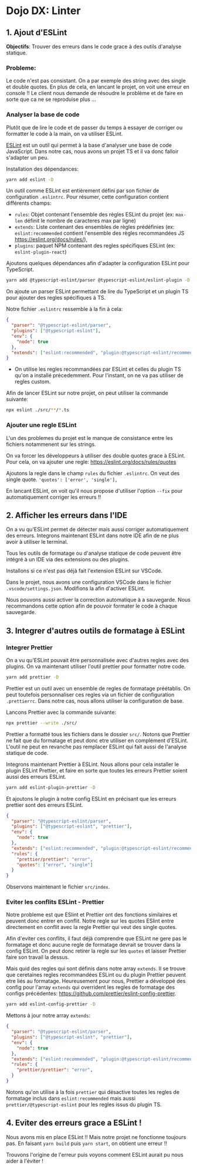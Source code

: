 # Dojo DX: Linter

## 1. Ajout d'ESLint

**Objectifs**: Trouver des erreurs dans le code grace à des outils d'analyse statique.

### Probleme:

Le code n'est pas consistant. On a par exemple des string avec des single et double quotes.
En plus de cela, en lancant le projet, on voit une erreur en console !!
Le client nous demande de résoudre le problème et de faire en sorte que ca ne se reproduise plus ...

### Analyser la base de code

Plutôt que de lire le code et de passer du temps à essayer de corriger ou formatter le code à la main, on va utiliser ESLint.

[ESLint](https://eslint.org/) est un outil qui permet à la base d'analyser une base de code JavaScript. Dans notre cas, nous avons un projet TS et il va donc falloir s'adapter un peu.

Installation des dépendances:

```bash
yarn add eslint -D
```

Un outil comme ESLint est entièrement défini par son fichier de configuration `.eslintrc`. Pour résumer, cette configuration contient différents champs:

- `rules`: Objet contenant l'ensemble des règles ESLint du projet (ex: `max-len` définit le nombre de caracteres max par ligne)
- `extends`: Liste contenant des ensembles de règles prédéfinies (ex: `eslint:recommended` contient l'ensemble des règles recommandées JS https://eslint.org/docs/rules/),
- `plugins`: paquet NPM contenant des regles spécifiques ESLint (ex: `eslint-plugin-react`)

Ajoutons quelques dépendances afin d'adapter la configuration ESLint pour TypeScript.

```bash
yarn add @typescript-eslint/parser @typescript-eslint/eslint-plugin -D
```

On ajoute un parser ESLint permettant de lire du TypeScript et un plugin TS pour ajouter des regles spécifiques à TS.

Notre fichier `.eslintrc` ressemble à la fin à cela:

```JSON
{
  "parser": "@typescript-eslint/parser",
  "plugins": ["@typescript-eslint"],
  "env": {
    "node": true
  },
  "extends": ["eslint:recommended", "plugin:@typescript-eslint/recommended"]
}
```

- On utilise les regles recommandées par ESLint et celles du plugin TS qu'on a installé précedemment. Pour l'instant, on ne va pas utiliser de regles custom.

Afin de lancer ESLint sur notre projet, on peut utiliser la commande suivante:

```bash
npx eslint ./src/**/*.ts
```

### Ajouter une regle ESLint

L'un des problemes du projet est le manque de consistance entre les fichiers notammenent sur les strings.

On va forcer les développeurs à utiliser des double quotes grace à ESLint. Pour cela, on va ajouter une regle: https://eslint.org/docs/rules/quotes

Ajoutons la regle dans le champ `rules` du fichier `.eslintrc`. On veut des single quote. `'quotes': ['error', 'single'],`

En lancant ESLint, on voit qu'il nous propose d'utiliser l'option `--fix` pour automatiquement corriger les erreurs !!

## 2. Afficher les erreurs dans l'IDE

On a vu qu'ESLint permet de détecter mais aussi corriger automatiquement des erreurs. Integrons maintenant ESLint dans notre IDE afin de ne plus avoir à utiliser le terminal.

Tous les outils de formatage ou d'analyse statique de code peuvent être intégré à un IDE via des extensions ou des plugins.

Installons si ce n'est pas déjà fait l'extension ESLint sur VSCode.

Dans le projet, nous avons une configuration VSCode dans le fichier `.vscode/settings.json`. Modifions la afin d'activer ESLint.

Nous pouvons aussi activer la correction automatique à a sauvegarde. Nous recommandons cette option afin de pouvoir formater le code à chaque sauvegarde.

## 3. Integrer d'autres outils de formatage à ESLint

### Integrer Prettier

On a vu qu'ESLint pouvait être personnalisée avec d'autres regles avec des plugins. On va maintenant utiliser l'outil prettier pour formatter notre code.

```bash
yarn add prettier -D
```

Prettier est un outil avec un ensemble de regles de formatage préétablis. On peut toutefois personnaliser ces regles via un fichier de configuration `.prettierrc`. Dans notre cas, nous allons utiliser la configuration de base.

Lancons Prettier avec la commande suivante:

```bash
npx prettier --write ./src/
```

Prettier a formatté tous les fichiers dans le dossier `src/`. Notons que Prettier ne fait que du formatage et peut donc etre utiliser en complément d'ESLint. L'outil ne peut en revanche pas remplacer ESLint qui fait aussi de l'analyse statique de code.

Integrons maintenant Prettier à ESLint. Nous allons pour cela installer le plugin ESLint Prettier, et faire en sorte que toutes les erreurs Prettier soient aussi des erreurs ESLint.

```bash
yarn add eslint-plugin-prettier -D
```

Et ajoutons le plugin à notre config ESLint en précisant que les erreurs prettier sont des erreurs ESLint.

```JSON
{
  "parser": "@typescript-eslint/parser",
  "plugins": ["@typescript-eslint", "prettier"],
  "env": {
    "node": true
  },
  "extends": ["eslint:recommended", "plugin:@typescript-eslint/recommended"],
  "rules": {
    "prettier/prettier": "error",
    "quotes": ["error", "single"]
  }
}
```

Observons maintenant le fichier `src/index`.

### Eviter les conflits ESLint - Prettier

Notre probleme est que ESlint et Prettier ont des fonctions similaires et peuvent donc entrer en conflit. Notre regle sur les quotes ESlint entre directement en conflit avec la regle Prettier qui veut des single quotes.

Afin d'eviter ces conflits, il faut déjà comprendre que ESLint ne gere pas le formatage et donc aucune regle de formatage devrait se trouver dans la config ESLint. On peut donc retirer la regle sur les `quotes` et laisser Prettier faire son travail la dessus.

Mais quid des regles qui sont définis dans notre array `extends`. Il se trouve que ceretaines regles recommandées ESLint ou du plugin Prettier peuvent etre liés au formatage. Heureusement pour nous, Prettier a développé des config pour l'array `extends` qui overrident les regles de formatage des configs précédentes: https://github.com/prettier/eslint-config-prettier.

```bash
yarn add eslint-config-prettier -D
```

Mettons à jour notre array `extends`:

```JSON
{
  "parser": "@typescript-eslint/parser",
  "plugins": ["@typescript-eslint", "prettier"],
  "env": {
    "node": true
  },
  "extends": ["eslint:recommended", "plugin:@typescript-eslint/recommended", "prettier", "prettier/@typescript-eslint"],
  "rules": {
    "prettier/prettier": "error",
  }
}

```

Notons qu'on utilise à la fois `prettier` qui désactive toutes les regles de formatage inclus dans `eslint:recommended` mais aussi `prettier/@typescript-eslint` pour les regles issus du plugin TS.


## 4. Eviter des erreurs grace a ESLint !

Nous avons mis en place ESLint !! Mais notre projet ne fonctionne toujours pas. En faisant `yarn build` puis `yarn start`, on obtient une erreur !!

Trouvons l'origine de l'erreur puis voyons comment ESLint aurait pu nous aider à l'éviter !
